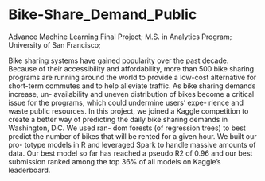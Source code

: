 # Bike-Share_Demand_Public
Advance Machine Learning Final Project; M.S. in Analytics Program; University of San Francisco;

Bike sharing systems have gained popularity over the past decade. Because of their accessibility and affordability, more than 500 bike sharing programs are running around the world to provide a low-cost alternative for short-term commutes and to help alleviate traffic. As bike sharing demands increase, un- availability and uneven distribution of bikes become a critical issue for the programs, which could undermine users’ expe- rience and waste public resources. In this project, we joined a Kaggle competition to create a better way of predicting the daily bike sharing demands in Washington, D.C. We used ran- dom forests (of regression trees) to best predict the number of bikes that will be rented for a given hour. We built our pro- totype models in R and leveraged Spark to handle massive amounts of data. Our best model so far has reached a pseudo R2 of 0.96 and our best submission ranked among the top 36% of all models on Kaggle’s leaderboard.
